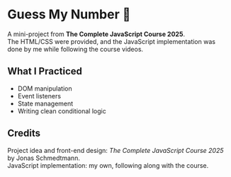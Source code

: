 # Guess My Number 🎯

A mini-project from **The Complete JavaScript Course 2025**.  
The HTML/CSS were provided, and the JavaScript implementation was done by me while following the course videos.  

## What I Practiced
- DOM manipulation
- Event listeners
- State management
- Writing clean conditional logic

## Credits
Project idea and front-end design: *The Complete JavaScript Course 2025* by Jonas Schmedtmann.  
JavaScript implementation: my own, following along with the course.
